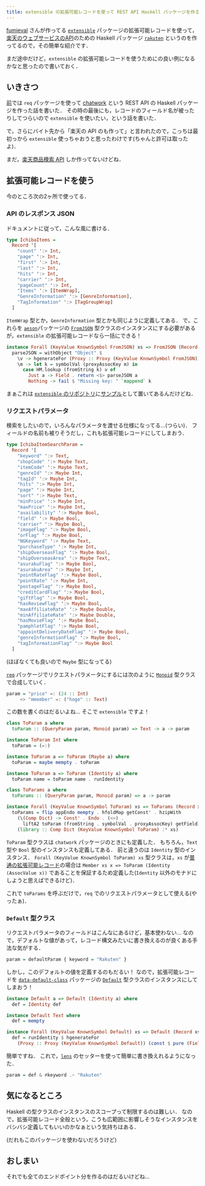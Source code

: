 ```yaml
---
title: extensible の拡張可能レコードを使って REST API Haskell パッケージを作る
---
```


[fumieval](https://github.com/fumieval) さんが作ってる [`extensible`](https://hackage.haskell.org/package/extensible) パッケージの拡張可能レコードを使って，[楽天のウェブサービスのAPI](https://webservice.rakuten.co.jp/document/)のための Haskell パッケージ [`rakuten`](https://github.com/matsubara0507/rakuten) というのを作ってるので，その簡単な紹介です．

まだ途中だけど，`extensible` の拡張可能レコードを使うためにの良い例になるかなと思ったので書いておく．

## いきさつ

[前](/posts/2017-08-07-create-rest-api-package-with-req-part1.html)では `req` パッケージを使って [chatwork](https://github.com/matsubara0507/chatwork) という REST API の Haskell パッケージを作った話を書いた．
その時の最後にも，レコードのフィールド名が被ったりしてつらいので `extensible` を使いたい，という話を書いた．

で，さらにバイト先から「楽天の API のも作って」と言われたので，こっちは最初っから `extensible` 使っちゃおうと思ったわけです(ちゃんと許可は取ったよ)．

まだ，[楽天商品検索 API](https://webservice.rakuten.co.jp/api/ichibaitemsearch/) しか作ってないけどね．

## 拡張可能レコードを使う

今のところ次の2ヶ所で使ってる．

### API のレスポンス JSON

ドキュメントに従って，こんな風に書ける．

```Haskell
type IchibaItems =
  Record '[
    "count" ':> Int,
    "page" ':> Int,
    "first" ':> Int,
    "last" ':> Int,
    "hits" ':> Int,
    "carrier" ':> Int,
    "pageCount" ':> Int,
    "Items" ':> [ItemWrap],
    "GenreInformation" ':> [GenreInformation],
    "TagInformation" ':> [TagGroupWrap]
  ]
```

`ItemWrap` 型とか，`GenreInformation` 型とかも同じように定義してある．
で，これらを [`aeson`](https://hackage.haskell.org/package/aeson)パッケージの [`FromJSON`](https://hackage.haskell.org/package/aeson-1.2.1.0/docs/Data-Aeson-Types.html#t:FromJSON) 型クラスのインスタンスにする必要があるが，`extensible` の拡張可能レコードなら一括にできる！

```Haskell
instance Forall (KeyValue KnownSymbol FromJSON) xs => FromJSON (Record xs) where
  parseJSON = withObject "Object" $
    \v -> hgenerateFor (Proxy :: Proxy (KeyValue KnownSymbol FromJSON)) $
    \m -> let k = symbolVal (proxyAssocKey m) in
      case HM.lookup (fromString k) v of
        Just a -> Field . return <$> parseJSON a
        Nothing -> fail $ "Missing key: " `mappend` k
```

まぁこれは [`extensible` のリポジトリ](https://github.com/fumieval/extensible)に[サンプル](https://github.com/fumieval/extensible/blob/master/examples/aeson.hs)として置いてあるんだけどね．

### リクエストパラメータ

検索をしたいので，いろんなパラメータを渡せる仕様になってる...(つらい)．
フィールドの名前も被りそうだし，これも拡張可能レコードにしてしまおう．

```Haskell
type IchibaItemSearchParam =
  Record '[
    "keyword" ':> Text,
    "shopCode" ':> Maybe Text,
    "itemCode" ':> Maybe Text,
    "genreId" ':> Maybe Int,
    "tagId" ':> Maybe Int,
    "hits" ':> Maybe Int,
    "page" ':> Maybe Int,
    "sort" ':> Maybe Text,
    "minPrice" ':> Maybe Int,
    "maxPrice" ':> Maybe Int,
    "availability" ':> Maybe Bool,
    "field" ':> Maybe Bool,
    "carrier" ':> Maybe Bool,
    "imageFlag" ':> Maybe Bool,
    "orFlag" ':> Maybe Bool,
    "NGKeyword" ':> Maybe Text,
    "purchaseType" ':> Maybe Int,
    "shipOverseasFlag" ':> Maybe Bool,
    "shipOverseasArea" ':> Maybe Text,
    "asurakuFlag" ':> Maybe Bool,
    "asurakuArea" ':> Maybe Int,
    "pointRateFlag" ':> Maybe Bool,
    "pointRate" ':> Maybe Int,
    "postageFlag" ':> Maybe Bool,
    "creditCardFlag" ':> Maybe Bool,
    "giftFlag" ':> Maybe Bool,
    "hasReviewFlag" ':> Maybe Bool,
    "maxAffiliateRate" ':> Maybe Double,
    "minAffiliateRate" ':> Maybe Double,
    "hasMovieFlag" ':> Maybe Bool,
    "pamphletFlag" ':> Maybe Bool,
    "appointDeliveryDateFlag" ':> Maybe Bool,
    "genreInformationFlag" ':> Maybe Bool,
    "tagInformationFlag" ':> Maybe Bool
  ]
```

(ほぼなくても良いので `Maybe` 型になってる)

[`req`](https://hackage.haskell.org/package/req) パッケージでリクエストパラメータにするには次のように [`Monoid`](https://hackage.haskell.org/package/base-4.10.0.0/docs/Data-Monoid.html#t:Monoid) 型クラスで合成していく．

```Haskell
param = "price" =: (24 :: Int)
     <> "mmember" =: ("hoge" :: Text)
```

この数を書くのはだるいよね...
そこで `extensible` ですよ！

```Haskell
class ToParam a where
  toParam :: (QueryParam param, Monoid param) => Text -> a -> param

instance ToParam Int where
  toParam = (=:)

instance ToParam a => ToParam (Maybe a) where
  toParam = maybe mempty . toParam

instance ToParam a => ToParam (Identity a) where
  toParam name = toParam name . runIdentity

class ToParams a where
  toParams :: (QueryParam param, Monoid param) => a -> param

instance Forall (KeyValue KnownSymbol ToParam) xs => ToParams (Record xs) where
  toParams = flip appEndo mempty . hfoldMap getConst' . hzipWith
    (\(Comp Dict) -> Const' . Endo . (<>) .
      liftA2 toParam (fromString . symbolVal . proxyAssocKey) getField)
    (library :: Comp Dict (KeyValue KnownSymbol ToParam) :* xs)
```

`ToParam` 型クラスは `chatwork` パッケージのときにも定義した．
もちろん，`Text` 型や `Bool` 型のインスタンスも定義してある．
前と違うのは `Identity` 型のインスタンス．
`Forall (KeyValue KnownSymbol ToParam) xs` 型クラスは，`xs` が[普通の拡張可能レコード](http://hackage.haskell.org/package/extensible-0.4.3/docs/Data-Extensible-Field.html#t:Record)の場合は `Member xs x => ToParam (Identity (AssocValue x))` であることを保証するため定義した(`Identity` 以外のモナドにしようと思えばできるけど)．

これで `toParams` を呼ぶだけで，`req` でのリクエストパラメータとして使える(やったぁ)．

### `Default` 型クラス

リクエストパラメータのフィールドはこんなにあるけど，基本使わない...
なので，デフォルトな値があって，レコード構文みたいに書き換えるのが良くある手法な気がする．

```Haskell
param = defaultParam { keyword = "Rakuten" }
```

しかし，このデフォルトの値を定義するのもだるい！
なので，拡張可能レコードを [`data-default-class`](http://hackage.haskell.org/package/data-default-class) パッケージの [`Default`](http://hackage.haskell.org/package/data-default-class-0.1.2.0/docs/Data-Default-Class.html#t:Default) 型クラスのインスタンスにしてしまおう！

```Haskell
instance Default a => Default (Identity a) where
  def = Identity def

instance Default Text where
  def = mempty

instance Forall (KeyValue KnownSymbol Default) xs => Default (Record xs) where
  def = runIdentity $ hgenerateFor
    (Proxy :: Proxy (KeyValue KnownSymbol Default)) (const $ pure (Field def))
```

簡単ですね．
これで，[`lens`](https://hackage.haskell.org/package/lens) のセッターを使って簡単に書き換えれるようになった．

```Haskell
param = def & #keyword .~ "Rakuten"
```

## 気になるところ

Haskell の型クラスのインスタンスのスコープって制限するのは難しい．
なので，拡張可能レコード全般という，こうも広範囲に影響しそうなインスタンスをバシバシ定義してもいいのかなぁという気持ちはある．

(だれもこのパッケージを使わないだろうけど)

## おしまい

それでも全てのエンドポイント分を作るのはだるいけどね...
